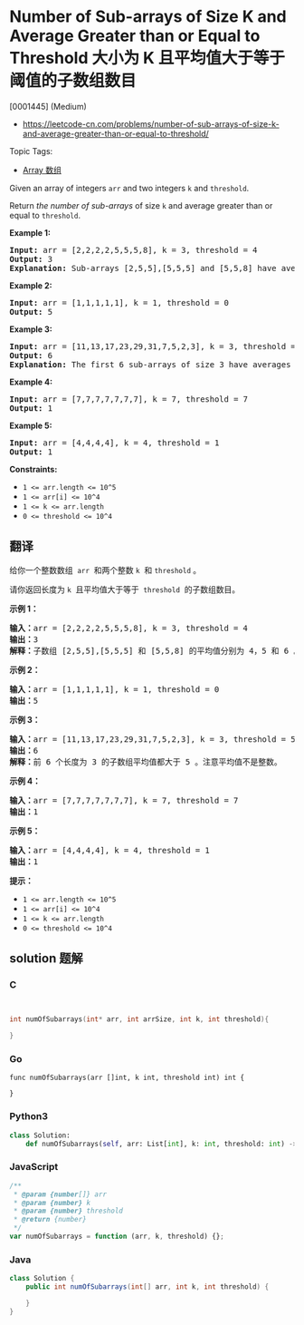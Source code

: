 # Number of Sub-arrays of Size K and Average Greater than or Equal to Threshold 大小为 K 且平均值大于等于阈值的子数组数目

[0001445] (Medium)

- https://leetcode-cn.com/problems/number-of-sub-arrays-of-size-k-and-average-greater-than-or-equal-to-threshold/

Topic Tags:

- [Array 数组](https://leetcode-cn.com/tag/array/)

Given an array of integers `arr` and two integers `k` and `threshold`.

Return _the number of sub-arrays_ of size `k` and average greater than or equal to `threshold`.

**Example 1:**

<pre><strong>Input:</strong> arr = [2,2,2,2,5,5,5,8], k = 3, threshold = 4
<strong>Output:</strong> 3
<strong>Explanation:</strong> Sub-arrays [2,5,5],[5,5,5] and [5,5,8] have averages 4, 5 and 6 respectively. All other sub-arrays of size 3 have averages less than 4 (the threshold).
</pre>

**Example 2:**

<pre><strong>Input:</strong> arr = [1,1,1,1,1], k = 1, threshold = 0
<strong>Output:</strong> 5
</pre>

**Example 3:**

<pre><strong>Input:</strong> arr = [11,13,17,23,29,31,7,5,2,3], k = 3, threshold = 5
<strong>Output:</strong> 6
<strong>Explanation:</strong> The first 6 sub-arrays of size 3 have averages greater than 5. Note that averages are not integers.
</pre>

**Example 4:**

<pre><strong>Input:</strong> arr = [7,7,7,7,7,7,7], k = 7, threshold = 7
<strong>Output:</strong> 1
</pre>

**Example 5:**

<pre><strong>Input:</strong> arr = [4,4,4,4], k = 4, threshold = 1
<strong>Output:</strong> 1
</pre>

**Constraints:**

- `1 <= arr.length <= 10^5`
- `1 <= arr[i] <= 10^4`
- `1 <= k <= arr.length`
- `0 <= threshold <= 10^4`

## 翻译

给你一个整数数组  `arr`  和两个整数 `k`  和 `threshold` 。

请你返回长度为 `k`  且平均值大于等于  `threshold`  的子数组数目。

**示例 1：**

<pre><strong>输入：</strong>arr = [2,2,2,2,5,5,5,8], k = 3, threshold = 4
<strong>输出：</strong>3
<strong>解释：</strong>子数组 [2,5,5],[5,5,5] 和 [5,5,8] 的平均值分别为 4，5 和 6 。其他长度为 3 的子数组的平均值都小于 4 （threshold 的值)。
</pre>

**示例 2：**

<pre><strong>输入：</strong>arr = [1,1,1,1,1], k = 1, threshold = 0
<strong>输出：</strong>5
</pre>

**示例 3：**

<pre><strong>输入：</strong>arr = [11,13,17,23,29,31,7,5,2,3], k = 3, threshold = 5
<strong>输出：</strong>6
<strong>解释：</strong>前 6 个长度为 3 的子数组平均值都大于 5 。注意平均值不是整数。
</pre>

**示例 4：**

<pre><strong>输入：</strong>arr = [7,7,7,7,7,7,7], k = 7, threshold = 7
<strong>输出：</strong>1
</pre>

**示例 5：**

<pre><strong>输入：</strong>arr = [4,4,4,4], k = 4, threshold = 1
<strong>输出：</strong>1
</pre>

**提示：**

- `1 <= arr.length <= 10^5`
- `1 <= arr[i] <= 10^4`
- `1 <= k <= arr.length`
- `0 <= threshold <= 10^4`

## solution 题解

### C

```c


int numOfSubarrays(int* arr, int arrSize, int k, int threshold){

}
```

### Go

```golang
func numOfSubarrays(arr []int, k int, threshold int) int {

}
```

### Python3

```python
class Solution:
    def numOfSubarrays(self, arr: List[int], k: int, threshold: int) -> int:
```

### JavaScript

```javascript
/**
 * @param {number[]} arr
 * @param {number} k
 * @param {number} threshold
 * @return {number}
 */
var numOfSubarrays = function (arr, k, threshold) {};
```

### Java

```java
class Solution {
    public int numOfSubarrays(int[] arr, int k, int threshold) {

    }
}
```
